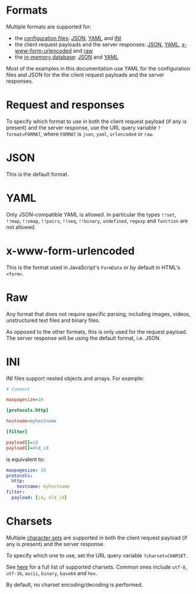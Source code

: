 # Formats

Multiple formats are supported for:
  - the [configuration files](configuration.md): [JSON](#json), [YAML](#yaml)
    and [INI](#ini)
  - the client request payloads and the server responses: [JSON](#json),
    [YAML](#yaml), [x-www-form-urlencoded](#x-www-form-urlencoded) and
    [raw](#raw)
  - the [in-memory database](memory_db.md#options): [JSON](#json) and
    [YAML](#yaml)

Most of the examples in this documentation use YAML for the configuration files
and JSON for the the client request payloads and the server responses.

# Request and responses

To specify which format to use in both the client request payload (if any is
present) and the server response, use the URL query variable `?format=FORMAT`,
where `FORMAT` is `json`, `yaml`, `urlencoded` or `raw`.

# JSON

This is the default format.

# YAML

Only JSON-compatible YAML is allowed. In particular the types `!!set`,
`!!map`, `!!omap`, `!!pairs`, `!!seq`, `!!binary`, `undefined`, `regexp` and
`function` are not allowed.

# x-www-form-urlencoded

This is the format used in JavaScript's `FormData` or by default in HTML's
`<form>`.

# Raw

Any format that does not require specific parsing, including images,
videos, unstructured text files and binary files.

As opposed to the other formats, this is only used for the request payload.
The server response will be using the default format, i.e. JSON.

# INI

INI files support nested objects and arrays. For example:

```ini
# Comment

maxpagesize=10

[protocols.http]

hostname=myhostname

[filter]

payload[]=id
payload[]=old_id
```

is equivalent to:

```yml
maxpagesize: 10
protocols:
  http:
    hostname: myhostname
filter:
  payload: [id, old_id]
```

# Charsets

Multiple [character sets](terminology.md#charset) are supported in both the
client request payload (if any is present) and the server response.

To specify which one to use, set the URL query variable `?charset=CHARSET`.

See [here](https://github.com/ashtuchkin/iconv-lite/wiki/Supported-Encodings)
for a full list of supported charsets. Common ones include `utf-8`, `utf-16`,
`ascii`, `binary`, `base64` and `hex`.

By default, no charset encoding/decoding is performed.
